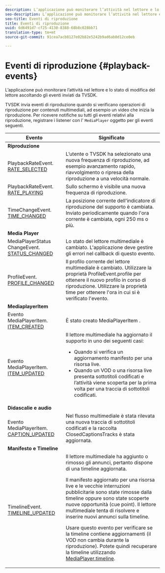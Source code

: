 ```yaml
---
description: L’applicazione può monitorare l’attività nel lettore e lo stato di modifica del lettore ascoltando gli eventi inviati da TVSDK.
seo-description: L’applicazione può monitorare l’attività nel lettore e lo stato di modifica del lettore ascoltando gli eventi inviati da TVSDK.
seo-title: Eventi di riproduzione
title: Eventi di riproduzione
uuid: 6d6491d7-cf25-4130-8388-68b8c028bb71
translation-type: tm+mt
source-git-commit: 91cea7acb8127e02b82e5242b9ad6ab0d12ce0eb

---
```



# Eventi di riproduzione {#playback-events}

L’applicazione può monitorare l’attività nel lettore e lo stato di modifica del lettore ascoltando gli eventi inviati da TVSDK.

TVSDK invia eventi di riproduzione quando si verificano operazioni di riproduzione per contenuti multimediali, ad esempio un video che inizia la riproduzione. Per ricevere notifiche su tutti gli eventi relativi alla riproduzione, registrare i listener con l&#39; `MediaPlayer` oggetto per gli eventi seguenti.

<table frame="all" colsep="1" rowsep="1" id="table_922EEA3DE0BD47BA982E11F890CA0A6B"> 
 <thead> 
  <tr rowsep="1"> 
   <th colname="1" class="entry"> Evento </th> 
   <th colname="2" class="entry"> Significato </th> 
  </tr> 
 </thead>
 <tbody> 
  <tr rowsep="1"> 
   <td colname="1"><b>Riproduzione</b> </td> 
   <td colname="2"> </td>
  </tr> 
  <tr rowsep="1"> 
   <td colname="1">PlaybackRateEvent.<a href="https://help.adobe.com/en_US/primetime/api/psdk/asdoc-dhls_1.4/com/adobe/mediacore/events/PlaybackRateEvent.html#RATE_SELECTED" format="html" scope="external"> RATE_SELECTED</a> </td> 
   <td colname="2"> L’utente o TVSDK ha selezionato una nuova frequenza di riproduzione, ad esempio avanzamento rapido, riavvolgimento o ripresa della riproduzione a una velocità normale. </td> 
  </tr> 
  <tr rowsep="1"> 
   <td colname="1">PlaybackRateEvent.<a href="https://help.adobe.com/en_US/primetime/api/psdk/asdoc-dhls_1.4/com/adobe/mediacore/events/PlaybackRateEvent.html#RATE_PLAYING" format="html" scope="external"> RATE_PLAYING</a> </td> 
   <td colname="2"> Sullo schermo è visibile una nuova frequenza di riproduzione. </td> 
  </tr> 
  <tr rowsep="1"> 
   <td colname="1"> TimeChangeEvent.<a href="https://help.adobe.com/en_US/primetime/api/psdk/asdoc-dhls_1.4/com/adobe/mediacore/events/TimeChangeEvent.html#TIME_CHANGED" format="html" scope="external"> TIME_CHANGED</a> </td> 
   <td colname="2"> La posizione corrente dell'indicatore di riproduzione del supporto è cambiata. Inviato periodicamente quando l'ora corrente è cambiata, ogni 250 ms o più. </td> 
  </tr> 
  <tr rowsep="1"> 
   <td colname="1"><b>Media Player</b> </td> 
   <td colname="2"> </td>
  </tr> 
  <tr rowsep="1"> 
   <td colname="1">MediaPlayerStatus ChangeEvent.<a href="https://help.adobe.com/en_US/primetime/api/psdk/asdoc-dhls_1.4/com/adobe/mediacore/events/MediaPlayerStatusChangeEvent.html#STATUS_CHANGED" format="html" scope="external"> STATUS_CHANGED</a> </td> 
   <td colname="2"> Lo stato del lettore multimediale è cambiato. L'applicazione deve gestire gli errori nel callback di questo evento. </td> 
  </tr> 
  <tr rowsep="1"> 
   <td colname="1">ProfileEvent.<a href="https://help.adobe.com/en_US/primetime/api/psdk/asdoc-dhls_1.4/com/adobe/mediacore/events/ProfileEvent.html#PROFILE_CHANGED" format="html" scope="external"> PROFILE_CHANGED</a> </td> 
   <td colname="2">Il profilo corrente del lettore multimediale è cambiato. Utilizzare la proprietà <span class="codeph"> ProfileEvent.profile</span> per ottenere il nuovo profilo in corso di riproduzione. Utilizzare la proprietà <span class="codeph"> time</span> per ottenere l'ora in cui si è verificato l'evento. </td> 
  </tr> 
  <tr rowsep="1"> 
   <td colname="1"><b>MediaplayerItem</b> </td> 
   <td colname="2"> </td>
  </tr> 
  <tr rowsep="1"> 
   <td colname="1">Evento MediaPlayerItem.<a href="https://help.adobe.com/en_US/primetime/api/psdk/asdoc-dhls_1.4/com/adobe/mediacore/events/MediaPlayerItemEvent.html#ITEM_CREATED" format="html" scope="external"> ITEM_CREATED</a> </td> 
   <td colname="2">È stato creato <span class="codeph"> MediaPlayerItem</span> . </td> 
  </tr> 
  <tr rowsep="1"> 
   <td colname="1">Evento MediaPlayerItem.<a href="https://help.adobe.com/en_US/primetime/api/psdk/asdoc-dhls_1.4/com/adobe/mediacore/events/MediaPlayerItemEvent.html#ITEM_UPDATED" format="html" scope="external"> ITEM_UPDATED</a> </td> 
   <td colname="2">Il lettore multimediale ha aggiornato il supporto in uno dei seguenti casi: 
    <ul id="ul_E4D1A1D468544C3B9F8046E9B68A956D"> 
     <li id="li_35A2A417BF924E039D9CB36CFBCDFEB6">Quando si verifica un aggiornamento manifesto per una risorsa live. </li> 
     <li id="li_E7AB380C212B4011B07C3B313282681C">Quando un VOD o una risorsa live presenta sottotitoli codificati e l’attività viene scoperta per la prima volta per una traccia di sottotitoli codificati. </li> 
    </ul> </td> 
  </tr> 
  <tr rowsep="1"> 
   <td colname="1"><b>Didascalie e audio</b> </td> 
   <td colname="2"> </td>
  </tr> 
  <tr rowsep="1"> 
   <td colname="1"> Evento MediaPlayerItem.<a href="https://help.adobe.com/en_US/primetime/api/psdk/asdoc-dhls_1.4/com/adobe/mediacore/events/MediaPlayerItemEvent.html#CAPTION_UPDATED" format="html" scope="external"> CAPTION_UPDATED</a> </td> 
   <td colname="2">Nel flusso multimediale è stata rilevata una nuova traccia di sottotitoli codificati e la raccolta <span class="codeph"> ClosedCaptionsTracks</span> è stata aggiornata. </td> 
  </tr> 
  <tr rowsep="1"> 
   <td colname="1"><b>Manifesto e Timeline</b> </td> 
   <td colname="2"> </td>
  </tr> 
  <tr rowsep="0"> 
   <td colname="1">TimelineEvent.<a href="https://help.adobe.com/en_US/primetime/api/psdk/asdoc-dhls_1.4/com/adobe/mediacore/events/TimelineEvent.html#TIMELINE_UPDATED" format="html" scope="external"> TIMELINE_UPDATED</a> </td> 
   <td colname="2">Il lettore multimediale ha aggiunto o rimosso gli annunci, pertanto dispone di una timeline aggiornata. <p>Il manifesto aggiornato per una risorsa live e le vecchie interruzioni pubblicitarie sono state rimosse dalla timeline oppure sono state scoperte nuove opportunità (cue point). Il lettore multimediale tenta di risolvere e inserire nuovi annunci sulla timeline. </p> <p> Usare questo evento per verificare se la timeline contiene aggiornamenti (il VOD non cambia durante la riproduzione). Potete quindi recuperare la timeline utilizzando <a href="https://help.adobe.com/en_US/primetime/api/psdk/asdoc-dhls_1.4/com/adobe/mediacore/MediaPlayer.html#timeline" format="html" scope="external"> MediaPlayer.timeline</a>. </p> </td> 
  </tr> 
 </tbody> 
</table>

